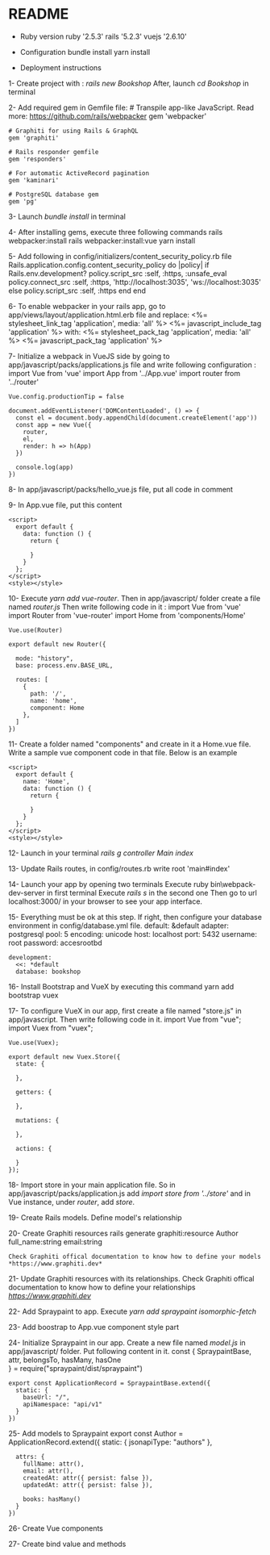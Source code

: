 # README


* Ruby version
ruby '2.5.3'
rails '5.2.3'
vuejs '2.6.10'


* Configuration
bundle install
yarn install


* Deployment instructions


1- Create project with : *rails new Bookshop* After, launch *cd Bookshop* in terminal

2- Add required gem in Gemfile file: 
	# Transpile app-like JavaScript. Read more: https://github.com/rails/webpacker
	gem 'webpacker'

	# Graphiti for using Rails & GraphQL
	gem 'graphiti'

	# Rails responder gemfile
	gem 'responders'

	# For automatic ActiveRecord pagination
	gem 'kaminari'

	# PostgreSQL database gem
	gem 'pg'

3- Launch *bundle install* in terminal

4- After installing gems, execute three following commands
	rails webpacker:install
	rails webpacker:install:vue
	yarn install

5- Add following in config/initializers/content_security_policy.rb file
	Rails.application.config.content_security_policy do |policy|
	  if Rails.env.development?
		policy.script_src :self, :https, :unsafe_eval
		policy.connect_src :self, :https, 'http://localhost:3035', 'ws://localhost:3035'
	  else
		policy.script_src :self, :https
	  end
	end

6- To enable webpacker in your rails app, go to app/views/layout/application.html.erb file and replace:
	   	<%= stylesheet_link_tag    'application', media: 'all' %>
	    <%= javascript_include_tag 'application' %>
	with:
	    <%= stylesheet_pack_tag 'application', media: 'all' %>
	    <%= javascript_pack_tag 'application' %>

7- Initialize a webpack in VueJS side by going to app/javascript/packs/applications.js file and write following configuration : 
	import Vue from 'vue'
	import App from '../App.vue'
	import router from '../router'

	Vue.config.productionTip = false

	document.addEventListener('DOMContentLoaded', () => {
	  const el = document.body.appendChild(document.createElement('app'))
	  const app = new Vue({
	    router,
	    el,
	    render: h => h(App)
	  })

	  console.log(app)
	})

8- In app/javascript/packs/hello_vue.js file, put all code in comment

9- In App.vue file, put this content
	<template>
	  <div id="app">
	    <router-view/>
	  </div>
	</template>

	<script>
	  export default {
	    data: function () {
	      return {
	        
	      }
	    }
	  };
	</script>
	<style></style>


10- Execute *yarn add vue-router*. Then in app/javascript/ folder create a file named *router.js* Then write following code in it :
	import Vue from 'vue'
	import Router from 'vue-router'
	import Home from 'components/Home'

	Vue.use(Router)

	export default new Router({
	  
	  mode: "history",
	  base: process.env.BASE_URL,
	  
	  routes: [
	    {
	      path: '/',
	      name: 'home',
	      component: Home      
	    },    
	  ]
	})

11- Create a folder named "components" and create in it a Home.vue file. Write a sample vue component code in that file. Below is an example
	<template>
	  <div >
	    <p> Welcome in VueJS Home component </p>
	  </div>
	</template>

	<script>
	  export default {
	  	name: 'Home',
	    data: function () {
	      return {
	        
	      }
	    }
	  };
	</script>
	<style></style>

12- Launch in your terminal *rails g controller Main index*

13- Update Rails routes, in config/routes.rb write 
	root 'main#index'

14- Launch your app by opening two terminals
	Execute ruby bin\webpack-dev-server  in first terminal
	Execute *rails s* in the second one
	Then go to url localhost:3000/ in your browser to see your app interface.

15- Everything must be ok at this step. If right, then configure your database environment in config/database.yml file.
	default: &default
	  adapter: postgresql
	  pool: 5
	  encoding: unicode
	  host: localhost
	  port: 5432
	  username: root
	  password: accesrootbd

	development:
	  <<: *default
	  database: bookshop

16- Install Bootstrap and VueX by executing this command
	yarn add bootstrap vuex

17- To configure VueX in our app, first create a file named "store.js" in app/javascript.
Then write following code in it.
	import Vue from "vue";
	import Vuex from "vuex";

	Vue.use(Vuex);

	export default new Vuex.Store({
	  state: {

	  },

	  getters: {
	    
	  },

	  mutations: {
	  	
	  },

	  actions: {
	  	
	  }
	});

18- Import store in your main application file. So in app/javascript/packs/application.js add *import store from '../store'* and in Vue instance, under *router*, add *store*.

19- Create Rails models. Define model's relationship

20- Create Graphiti resources
	rails generate graphiti:resource Author full_name:string email:string

	Check Graphiti offical documentation to know how to define your models *https://www.graphiti.dev*

21- Update Graphiti resources with its relationships.
	Check Graphiti offical documentation to know how to define your relationships *https://www.graphiti.dev*

22- Add Spraypaint to app. Execute *yarn add spraypaint isomorphic-fetch*

23- Add boostrap to App.vue component style part
	<style lang="scss">
	@import '~bootstrap/scss/bootstrap.scss';
	</style>

24- Initialize Spraypaint in our app. Create a new file named *model.js* in app/javascript/ folder. Put following content in it.
	const {
	  SpraypaintBase,
	  attr,
	  belongsTo,
	  hasMany,
	  hasOne  
	} = require("spraypaint/dist/spraypaint")

	export const ApplicationRecord = SpraypaintBase.extend({
	  static: {
	    baseUrl: "/",
	    apiNamespace: "api/v1"
	  }
	})

25- Add models to Spraypaint
	export const Author = ApplicationRecord.extend({
	  static: {
	    jsonapiType: "authors"
	  },

	  attrs: {
	    fullName: attr(),
	    email: attr(),
	    createdAt: attr({ persist: false }),
	  	updatedAt: attr({ persist: false }),

	  	books: hasMany()
	  }
	})

26- Create Vue components

27- Create bind value and methods

